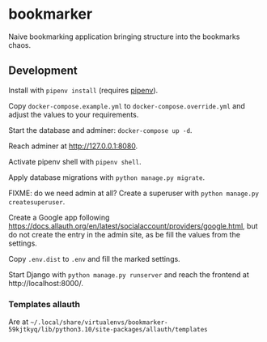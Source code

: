 # bookmarker

Naive bookmarking application bringing structure into the bookmarks chaos.

## Development

Install with `pipenv install` (requires [pipenv](https://pipenv.pypa.io/en/latest/)).

Copy `docker-compose.example.yml` to `docker-compose.override.yml` and adjust the values to your requirements.

Start the database and adminer: `docker-compose up -d`.

Reach adminer at http://127.0.0.1:8080.

Activate pipenv shell with `pipenv shell`.

Apply database migrations with `python manage.py migrate`.

FIXME: do we need admin at all?
Create a superuser with `python manage.py createsuperuser`.

Create a Google app following https://docs.allauth.org/en/latest/socialaccount/providers/google.html, but do not create the entry in the admin site, as be fill the values from the settings.

Copy `.env.dist` to `.env` and fill the marked settings.

Start Django with `python manage.py runserver` and reach the frontend at http://localhost:8000/.

### Templates allauth

Are at `~/.local/share/virtualenvs/bookmarker-59kjtkyq/lib/python3.10/site-packages/allauth/templates`
